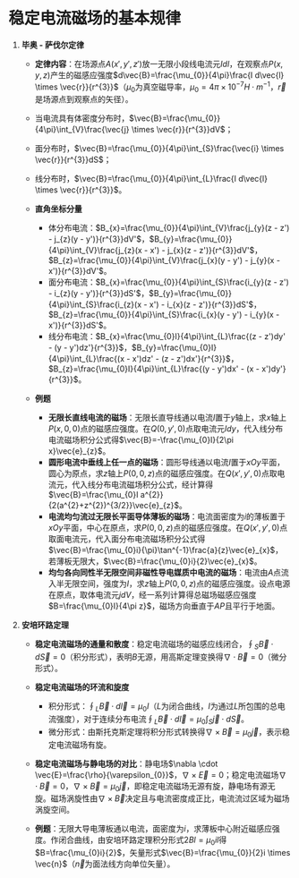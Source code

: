 # 稳定电流磁场的基本规律

1. **毕奥 - 萨伐尔定律**

    * **定律内容**：在场源点$A(x',y',z')$放一无限小段线电流元$Idl$，在观察点$P(x,y,z)$产生的磁感应强度$d\vec{B}=\frac{\mu_{0}}{4\pi}\frac{I d\vec{l} \times \vec{r}}{r^{3}}$（$\mu_{0}$为真空磁导率，$\mu_{0}=4\pi \times 10^{-7}H \cdot m^{-1}$，$\vec{r}$是场源点到观察点的矢径）。
    * 当电流具有体密度分布时，$\vec{B}=\frac{\mu_{0}}{4\pi}\int_{V}\frac{\vec{j} \times \vec{r}}{r^{3}}dV$；
    * 面分布时，$\vec{B}=\frac{\mu_{0}}{4\pi}\int_{S}\frac{\vec{i} \times \vec{r}}{r^{3}}dS$；
    * 线分布时，$\vec{B}=\frac{\mu_{0}}{4\pi}\int_{L}\frac{I d\vec{l} \times \vec{r}}{r^{3}}$。
    * **直角坐标分量**

      * 体分布电流：$B_{x}=\frac{\mu_{0}}{4\pi}\int_{V}\frac{j_{y}(z - z') - j_{z}(y - y')}{r^{3}}dV'$，$B_{y}=\frac{\mu_{0}}{4\pi}\int_{V}\frac{j_{z}(x - x') - j_{x}(z - z')}{r^{3}}dV'$，$B_{z}=\frac{\mu_{0}}{4\pi}\int_{V}\frac{j_{x}(y - y') - j_{y}(x - x')}{r^{3}}dV'$。
      * 面分布电流：$B_{x}=\frac{\mu_{0}}{4\pi}\int_{S}\frac{i_{y}(z - z') - i_{z}(y - y')}{r^{3}}dS'$，$B_{y}=\frac{\mu_{0}}{4\pi}\int_{S}\frac{i_{z}(x - x') - i_{x}(z - z')}{r^{3}}dS'$，$B_{z}=\frac{\mu_{0}}{4\pi}\int_{S}\frac{i_{x}(y - y') - i_{y}(x - x')}{r^{3}}dS'$。
      * 线分布电流：$B_{x}=\frac{\mu_{0}I}{4\pi}\int_{L}\frac{(z - z')dy' - (y - y')dz'}{r^{3}}$，$B_{y}=\frac{\mu_{0}I}{4\pi}\int_{L}\frac{(x - x')dz' - (z - z')dx'}{r^{3}}$，$B_{z}=\frac{\mu_{0}I}{4\pi}\int_{L}\frac{(y - y')dx' - (x - x')dy'}{r^{3}}$。
    * **例题**

      * **无限长直线电流的磁场**：无限长直导线通以电流$I$置于$y$轴上，求$x$轴上$P(x,0,0)$点的磁感应强度。在$Q(0,y',0)$点取电流元$Idy$，代入线分布电流磁场积分公式得$\vec{B}=-\frac{\mu_{0}I}{2\pi x}\vec{e}_{z}$。
      * **圆形电流中垂线上任一点的磁场**：圆形导线通以电流$I$置于$xOy$平面，圆心为原点，求$z$轴上$P(0,0,z)$点的磁感应强度。在$Q(x',y',0)$点取电流元，代入线分布电流磁场积分公式，经计算得$\vec{B}=\frac{\mu_{0}I a^{2}}{2(a^{2}+z^{2})^{3/2}}\vec{e}_{z}$。
      * **电流均匀流过无限长平面导体薄板的磁场**：电流面密度为$i$的薄板置于$xOy$平面，中心在原点，求$P(0,0,z)$点的磁感应强度。在$Q(x',y',0)$点取面电流元，代入面分布电流磁场积分公式得$\vec{B}=\frac{\mu_{0}i}{\pi}\tan^{-1}\frac{a}{z}\vec{e}_{x}$，若薄板无限大，$\vec{B}=\frac{\mu_{0}i}{2}\vec{e}_{x}$。
      * **均匀各向同性半无限空间非磁性导电媒质中电流的磁场**：电流由$A$点流入半无限空间，强度为$I$，求$z$轴上$P(0,0,z)$点的磁感应强度。设点电源在原点，取体电流元$j dV$，经一系列计算得总磁场磁感应强度$B=\frac{\mu_{0}I}{4\pi z}$，磁场方向垂直于$AP$且平行于地面。
2. **安培环路定理**

    * **稳定电流磁场的通量和散度**：稳定电流磁场的磁感应线闭合，$\oint_{S}\vec{B} \cdot d\vec{S}=0$（积分形式），表明$B$无源，用高斯定理变换得$\nabla \cdot \vec{B}=0$（微分形式）。
    * **稳定电流磁场的环流和旋度**

      * 积分形式：$\oint_{L}\vec{B} \cdot d\vec{l}=\mu_{0}I$（$L$为闭合曲线，$I$为通过$L$所包围的总电流强度），对于连续分布电流$\oint_{L}\vec{B} \cdot d\vec{l}=\mu_{0}\int_{S}\vec{j} \cdot d\vec{S}$。
      * 微分形式：由斯托克斯定理将积分形式转换得$\nabla \times \vec{B}=\mu_{0}\vec{j}$，表示稳定电流磁场有旋。
    * **稳定电流磁场与静电场的对比**：静电场$\nabla \cdot \vec{E}=\frac{\rho}{\varepsilon_{0}}$，$\nabla \times \vec{E}=0$；稳定电流磁场$\nabla \cdot \vec{B}=0$，$\nabla \times \vec{B}=\mu_{0}\vec{j}$，即稳定电流磁场无源有旋，静电场有源无旋。磁场涡旋性由$\nabla \times \vec{B}$决定且与电流密度成正比，电流流过区域为磁场涡旋空间。
    * **例题**：无限大导电薄板通以电流，面密度为$i$，求薄板中心附近磁感应强度。作闭合曲线，由安培环路定理积分形式$2Bl=\mu_{0}il$得$B=\frac{\mu_{0}i}{2}$，矢量形式$\vec{B}=\frac{\mu_{0}}{2}i \times \vec{n}$（$\vec{n}$为面法线方向单位矢量）。
